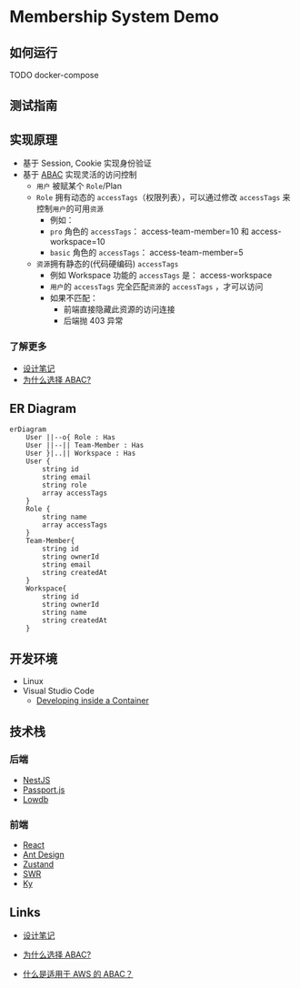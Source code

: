 # Membership System Demo
 
## 如何运行

TODO docker-compose

## 测试指南

## 实现原理
- 基于 Session, Cookie 实现身份验证
- 基于 [ABAC](https://en.wikipedia.org/wiki/Attribute-based_access_control) 实现灵活的访问控制 
  - `用户` 被赋某个 `Role`/Plan 
  - `Role` 拥有动态的 `accessTags`（权限列表），可以通过修改 `accessTags` 来控制`用户`的可用`资源 `
    - 例如： 
    - `pro` 角色的 `accessTags`： access-team-member=10 和 access-workspace=10
    - `basic` 角色的 `accessTags`： access-team-member=5
  - `资源`拥有静态的(代码硬编码) `accessTags`
    - 例如 Workspace 功能的 `accessTags` 是： access-workspace  
    - `用户`的 `accessTags` 完全匹配`资源`的 `accessTags` ，才可以访问
    - 如果不匹配：
      - 前端直接隐藏此资源的访问连接
      - 后端抛 403 异常
      
### 了解更多 
- [设计笔记](./docs/design-note.md)
- [为什么选择 ABAC?](adr/2022-05-02-access-control.md)

## ER Diagram

```mermaid
erDiagram
    User ||--o{ Role : Has
    User ||--|| Team-Member : Has
    User }|..|| Workspace : Has
    User {
        string id
        string email
        string role
        array accessTags
    }
    Role { 
        string name
        array accessTags
    }
    Team-Member{
        string id
        string ownerId
        string email
        string createdAt
    }
    Workspace{
        string id
        string ownerId
        string name
        string createdAt
    }
```

## 开发环境
- Linux
- Visual Studio Code
  - [Developing inside a Container](https://code.visualstudio.com/docs/remote/containers)

## 技术栈

### 后端
- [NestJS](https://nestjs.com/)
- [Passport.js](https://www.passportjs.org/)
- [Lowdb](https://www.npmjs.com/package/lowdb/v/1.0.0)

### 前端
- [React](https://reactjs.org/)
- [Ant Design](https://ant.design/)
- [Zustand](https://github.com/pmndrs/zustand)
- [SWR](https://swr.vercel.app)
- [Ky](https://github.com/sindresorhus/ky)


## Links
- [设计笔记](./docs/design-note.md)
- [为什么选择 ABAC?](adr/2022-05-02-access-control.md)


- [什么是适用于 AWS 的 ABAC？](https://docs.aws.amazon.com/zh_cn/IAM/latest/UserGuide/introduction_attribute-based-access-control.html)